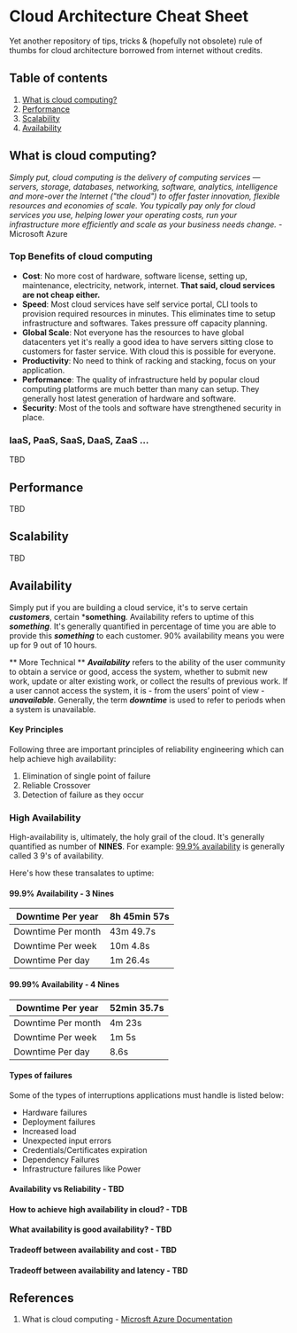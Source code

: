 # Cloud Architecture Cheat Sheet
Yet another repository of tips, tricks  &amp; (hopefully not obsolete) rule of thumbs for cloud architecture borrowed from internet without credits.

## Table of contents
 1. [What is cloud computing?](#What-is-cloud-computing?)
 2. [Performance](#Performance)
 3. [Scalability](#Scalability)
 4. [Availability](#Availability)

## What is cloud computing?
*Simply put, cloud computing is the delivery of computing services — servers, storage, databases, networking, software, analytics, intelligence and more-over the Internet ("the cloud") to offer faster innovation, flexible resources and economies of scale. You typically pay only for cloud services you use, helping lower your operating costs, run your infrastructure more efficiently and scale as your business needs change.* - Microsoft Azure

### Top Benefits of cloud computing
 - **Cost**: No more cost of hardware, software license, setting up, maintenance, electricity, network, internet. **That said, cloud services are not cheap either.** 
 - **Speed**: Most cloud services have self service portal, CLI tools to provision required resources in minutes. This eliminates time to setup infrastructure and softwares. Takes pressure off capacity planning.
 - **Global Scale**: Not everyone has the resources to have global datacenters yet it's really a good idea to have servers sitting close to customers for faster service. With cloud this is possible for everyone.
 - **Productivity**: No need to think of racking and stacking, focus on your application.
 - **Performance**: The quality of infrastructure held by popular cloud computing platforms are much better than many can setup. They generally host latest generation of hardware and software.
 - **Security**: Most of the tools and software have strengthened security in place.

### IaaS, PaaS, SaaS, DaaS, ZaaS ...
TBD

## Performance
TBD

## Scalability
TBD

## Availability
Simply put if you are building a cloud service, it's to serve certain ***customers***, certain ***something**. Availability refers to uptime of this ***something***. It's generally quantified in percentage of time you are able to provide this ***something*** to each customer. 90% availability means you were up for 9 out of 10 hours. 

** More Technical **
***Availability*** refers to the ability of the user community to obtain a service or good, access the system, whether to submit new work, update or alter existing work, or collect the results of previous work. If a user cannot access the system, it is - from the users’ point of view - ***unavailable***. Generally, the term ***downtime*** is used to refer to periods when a system is unavailable. 

#### Key Principles
Following three are important principles of reliability engineering which can help achieve high availability:
1. Elimination of single point of failure
2. Reliable Crossover
3. Detection of failure as they occur

### High Availability
High-availability is, ultimately, the holy grail of the cloud. It's generally quantified as number of **NINES**. For example: [99.9% availability](#99.9%-Availability---3-Nines) is generally called 3 9's of availability.

Here's how these transalates to uptime:

#### 99.9% Availability - 3 Nines
| Downtime Per year   | 8h 45min 57s  |
|---------------------|---------------|
| Downtime Per month  | 43m 49.7s     |
| Downtime Per week   | 10m 4.8s      |
| Downtime Per day    | 1m 26.4s      |

#### 99.99% Availability - 4 Nines
| Downtime Per year   | 52min 35.7s   |
|---------------------|---------------|
| Downtime Per month  | 4m 23s     |
| Downtime Per week   | 1m 5s      |
| Downtime Per day    | 8.6s      |

#### Types of failures
Some of the types of interruptions applications must handle is listed below: 

 - Hardware failures 
 - Deployment failures 
 - Increased load 
- Unexpected input errors 
- Credentials/Certificates expiration 
- Dependency Failures 
- Infrastructure failures like Power 

#### Availability vs Reliability - TBD
#### How to achieve high availability in cloud? - TDB
#### What availability is good availability? - TBD
#### Tradeoff between availability and cost - TBD
#### Tradeoff between availability and latency - TBD


## References
1. What is cloud computing - [Microsft Azure Documentation](https://azure.microsoft.com/en-in/overview/what-is-cloud-computing/)